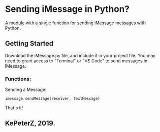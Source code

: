 # Sending iMessage in Python?

A module with a single function for sending iMessage messages with Python.

## Getting Started

Download the iMessage.py file, and include it in your project file. You may need to grant access to "Terminal" or "VS Code" to send messages in iMessage.

### Functions:

Sending a Message:

```
imessage.sendMessage(receiver, textMessage)
```

That's it!

## KePeterZ, 2019.
